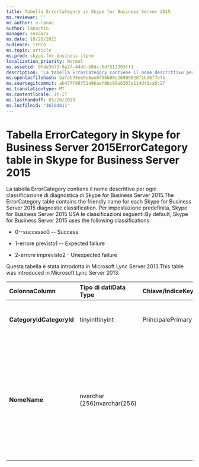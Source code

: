 ```yaml
---
title: Tabella ErrorCategory in Skype for Business Server 2015
ms.reviewer: ''
ms.author: v-lanac
author: lanachin
manager: serdars
ms.date: 10/20/2015
audience: ITPro
ms.topic: article
ms.prod: skype-for-business-itpro
localization_priority: Normal
ms.assetid: 0fde3b73-9a2f-44dd-b8dc-6df512303ff1
description: 'La tabella ErrorCategory contiene il nome descrittivo per ogni classificazione di diagnostica di Skype for Business Server 2015. Per impostazione predefinita, Skype for Business Server 2015 USA le classificazioni seguenti:'
ms.openlocfilehash: bafeb75ee9e6ae0f96b08e26909828f1b36f7e7b
ms.sourcegitcommit: ab47ff88f51a96aaf8bc99a6303e114d41ca5c2f
ms.translationtype: MT
ms.contentlocale: it-IT
ms.lasthandoff: 05/20/2019
ms.locfileid: "36194811"
---
```

# <a name="errorcategory-table-in-skype-for-business-server-2015"></a><span data-ttu-id="b9355-104">Tabella ErrorCategory in Skype for Business Server 2015</span><span class="sxs-lookup"><span data-stu-id="b9355-104">ErrorCategory table in Skype for Business Server 2015</span></span>
 
<span data-ttu-id="b9355-105">La tabella ErrorCategory contiene il nome descrittivo per ogni classificazione di diagnostica di Skype for Business Server 2015.</span><span class="sxs-lookup"><span data-stu-id="b9355-105">The ErrorCategory table contains the friendly name for each Skype for Business Server 2015 diagnostic classification.</span></span> <span data-ttu-id="b9355-106">Per impostazione predefinita, Skype for Business Server 2015 USA le classificazioni seguenti:</span><span class="sxs-lookup"><span data-stu-id="b9355-106">By default, Skype for Business Server 2015 uses the following classifications:</span></span>
  
- <span data-ttu-id="b9355-107">0--successo</span><span class="sxs-lookup"><span data-stu-id="b9355-107">0 -- Success</span></span>
    
- <span data-ttu-id="b9355-108">1-errore previsto</span><span class="sxs-lookup"><span data-stu-id="b9355-108">1 -- Expected failure</span></span>
    
- <span data-ttu-id="b9355-109">2-errore imprevisto</span><span class="sxs-lookup"><span data-stu-id="b9355-109">2 - Unexpected failure</span></span>
    
<span data-ttu-id="b9355-110">Questa tabella è stata introdotta in Microsoft Lync Server 2013.</span><span class="sxs-lookup"><span data-stu-id="b9355-110">This table was introduced in Microsoft Lync Server 2013.</span></span>
  
|<span data-ttu-id="b9355-111">**Colonna**</span><span class="sxs-lookup"><span data-stu-id="b9355-111">**Column**</span></span>|<span data-ttu-id="b9355-112">**Tipo di dati**</span><span class="sxs-lookup"><span data-stu-id="b9355-112">**Data Type**</span></span>|<span data-ttu-id="b9355-113">**Chiave/indice**</span><span class="sxs-lookup"><span data-stu-id="b9355-113">**Key/Index**</span></span>|<span data-ttu-id="b9355-114">**Dettagli**</span><span class="sxs-lookup"><span data-stu-id="b9355-114">**Details**</span></span>|
|:-----|:-----|:-----|:-----|
|<span data-ttu-id="b9355-115">**CategoryId**</span><span class="sxs-lookup"><span data-stu-id="b9355-115">**CategoryId**</span></span> <br/> |<span data-ttu-id="b9355-116">tinyint</span><span class="sxs-lookup"><span data-stu-id="b9355-116">tinyint</span></span>  <br/> |<span data-ttu-id="b9355-117">Principale</span><span class="sxs-lookup"><span data-stu-id="b9355-117">Primary</span></span>  <br/> |<span data-ttu-id="b9355-118">Identificatore univoco per la classificazione.</span><span class="sxs-lookup"><span data-stu-id="b9355-118">Unique identifier for the classification.</span></span>  <br/> |
|<span data-ttu-id="b9355-119">**Nome**</span><span class="sxs-lookup"><span data-stu-id="b9355-119">**Name**</span></span> <br/> |<span data-ttu-id="b9355-120">nvarchar (256)</span><span class="sxs-lookup"><span data-stu-id="b9355-120">nvarchar(256)</span></span>  <br/> || <span data-ttu-id="b9355-121">Valore e nome descrittivo assegnato alla classificazione.</span><span class="sxs-lookup"><span data-stu-id="b9355-121">Value and friendly name assigned to the classification.</span></span> <span data-ttu-id="b9355-122">I valori consentiti sono:</span><span class="sxs-lookup"><span data-stu-id="b9355-122">Allowed values are:</span></span> <br/>  <span data-ttu-id="b9355-123">0--successo</span><span class="sxs-lookup"><span data-stu-id="b9355-123">0 -- Success</span></span> <br/>  <span data-ttu-id="b9355-124">1-errore previsto</span><span class="sxs-lookup"><span data-stu-id="b9355-124">1 -- Expected failure</span></span> <br/>  <span data-ttu-id="b9355-125">2-errore imprevisto</span><span class="sxs-lookup"><span data-stu-id="b9355-125">2 - Unexpected failure</span></span> <br/> |
   

